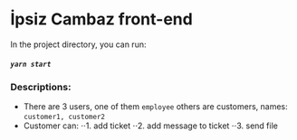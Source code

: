 # İpsiz Cambaz front-end 

In the project directory, you can run:

##### `yarn start`

### Descriptions:

- There are 3 users, one of them `employee` others are customers, names: `customer1, customer2`
- Customer can:
⋅⋅1. add ticket
⋅⋅2. add message to ticket
⋅⋅3. send file

